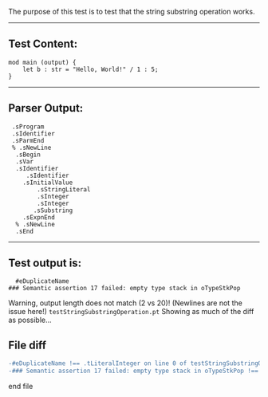 The purpose of this test is to test that the string substring operation works.

-------------------------


Test Content: 
-------------------------
```
mod main (output) {
    let b : str = "Hello, World!" / 1 : 5;
}
```
------------------------


Parser Output: 
-------------------------
```
 .sProgram
 .sIdentifier
 .sParmEnd
 % .sNewLine
  .sBegin
  .sVar
  .sIdentifier
     .sIdentifier
    .sInitialValue
        .sStringLiteral
        .sInteger
        .sInteger
       .sSubstring
    .sExpnEnd
  % .sNewLine
  .sEnd

```
------------------------

Test output is: 
-------------------------
```
  #eDuplicateName
### Semantic assertion 17 failed: empty type stack in oTypeStkPop

```


Warning, output length does not match (2 vs 20)!  (Newlines are not the issue here!) `testStringSubstringOperation.pt`
Showing as much of the diff as possible...

File diff
-------------------------
```diff
-#eDuplicateName !== .tLiteralInteger on line 0 of testStringSubstringOperation.pt
-### Semantic assertion 17 failed: empty type stack in oTypeStkPop !== oEmitValue on line 1 of testStringSubstringOperation.pt

```
end file
